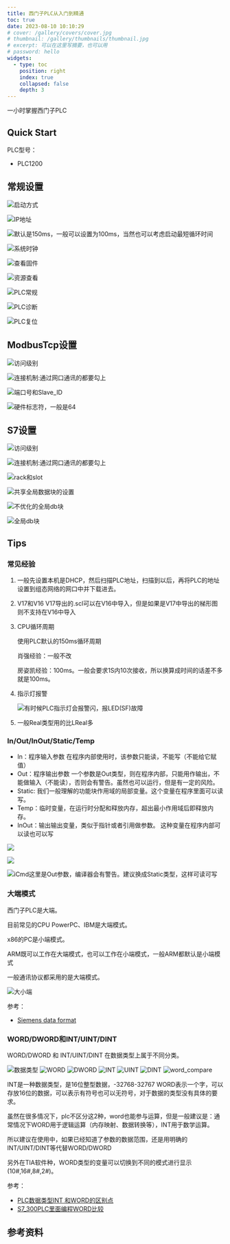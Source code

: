 ```yaml
---
title: 西门子PLC从入门到精通
toc: true
date: 2023-08-10 10:10:29
# cover: /gallery/covers/cover.jpg
# thumbnail: /gallery/thumbnails/thumbnail.jpg
# excerpt: 可以在这里写摘要，也可以用
# password: hello
widgets:
  - type: toc
    position: right
    index: true
    collapsed: false
    depth: 3
---
```


一小时掌握西门子PLC

<!-- more -->

## Quick Start

PLC型号：
- PLC1200




## 常规设置

![启动方式](https://ghproxy.com/https://raw.githubusercontent.com/wumin199/wm-blog-image/main/images/2023/plc/modbus/PLC%E6%9A%96%E5%90%AF%E5%8A%A8.png)

![IP地址](https://ghproxy.com/https://raw.githubusercontent.com/wumin199/wm-blog-image/main/images/2023/plc/modbus/%E8%AE%BE%E7%BD%AEPLCIP%E5%9C%B0%E5%9D%80.png)

![默认是150ms，一般可以设置为100ms，当然也可以考虑启动最短循环时间](https://ghproxy.com/https://raw.githubusercontent.com/wumin199/wm-blog-image/main/images/2023/plc/modbus/PLC_%E5%BE%AA%E7%8E%AF%E5%91%A8%E6%9C%9F.png)

![系统时钟](https://ghproxy.com/https://raw.githubusercontent.com/wumin199/wm-blog-image/main/images/2023/plc/modbus/PLC_%E7%B3%BB%E7%BB%9F%E6%97%B6%E9%92%9F.png)



![查看固件](https://ghproxy.com/https://raw.githubusercontent.com/wumin199/wm-blog-image/main/images/2023/plc/modbus/PLC_%E5%9B%BA%E4%BB%B6.png)

![资源查看](https://ghproxy.com/https://raw.githubusercontent.com/wumin199/wm-blog-image/main/images/2023/plc/modbus/PLC_%E8%B5%84%E6%BA%90%E6%9F%A5%E7%9C%8B.png)

![PLC常规](https://ghproxy.com/?q=https%3A%2F%2Fgithub.com%2Fwumin199%2Fwm-blog-image%2Fblob%2Fmain%2Fimages%2F2023%2Fplc%2Fmodbus%2FPLC%25E5%25B8%25B8%25E8%25A7%2584.png)

![PLC诊断](https://ghproxy.com/?q=https%3A%2F%2Fgithub.com%2Fwumin199%2Fwm-blog-image%2Fblob%2Fmain%2Fimages%2F2023%2Fplc%2Fmodbus%2FPLC%25E8%25AF%258A%25E6%2596%25AD.png)

![PLC复位](https://ghproxy.com/https://raw.githubusercontent.com/wumin199/wm-blog-image/main/images/2023/plc/siemens/plc_reset.jpg)

## ModbusTcp设置

![访问级别](https://ghproxy.com/https://raw.githubusercontent.com/wumin199/wm-blog-image/main/images/2023/plc/modbus/PLC_%E8%AE%BF%E9%97%AE%E7%BA%A7%E5%88%AB.png)

![连接机制:通过网口通讯的都要勾上](https://ghproxy.com/https://raw.githubusercontent.com/wumin199/wm-blog-image/main/images/2023/plc/modbus/PLC_%E8%BF%9E%E6%8E%A5%E6%9C%BA%E5%88%B6.png)

![端口号和Slave_ID](https://ghproxy.com/?q=https%3A%2F%2Fgithub.com%2Fwumin199%2Fwm-blog-image%2Fblob%2Fmain%2Fimages%2F2023%2Fplc%2Fmodbus%2FMB_SERVER%25E8%25AE%25BE%25E7%25BD%25AE.png)

![硬件标志符，一般是64](https://ghproxy.com/https://raw.githubusercontent.com/wumin199/wm-blog-image/main/images/2023/plc/modbus/MB_InterfaceID.png)


## S7设置


![访问级别](https://ghproxy.com/https://raw.githubusercontent.com/wumin199/wm-blog-image/main/images/2023/plc/modbus/PLC_%E8%AE%BF%E9%97%AE%E7%BA%A7%E5%88%AB.png)

![连接机制:通过网口通讯的都要勾上](https://ghproxy.com/https://raw.githubusercontent.com/wumin199/wm-blog-image/main/images/2023/plc/modbus/PLC_%E8%BF%9E%E6%8E%A5%E6%9C%BA%E5%88%B6.png)

![rack和slot](https://ghproxy.com/https://raw.githubusercontent.com/wumin199/wm-blog-image/main/images/2023/plc/S7/S7_rack_slot.png)

![共享全局数据块的设置](https://ghproxy.com/https://raw.githubusercontent.com/wumin199/wm-blog-image/main/images/2023/plc/S7/S7_%E5%85%A8%E9%83%A8db%E5%9D%97%E8%AE%BE%E7%BD%AE.png)

![不优化的全局db块](https://ghproxy.com/https://raw.githubusercontent.com/wumin199/wm-blog-image/main/images/2023/plc/S7/S7_DB%E5%9D%97%E6%B2%A1%E6%9C%89%E4%BC%98%E5%8C%96.png)

![全局db块](https://ghproxy.com/https://raw.githubusercontent.com/wumin199/wm-blog-image/main/images/2023/plc/S7/S7_%E5%85%A8%E5%B1%80db%E5%9D%97.png)

## Tips

### 常见经验

1. 一般先设置本机是DHCP，然后扫描PLC地址，扫描到以后，再将PLC的地址设置到组态网络的网口中并下载进去。
2. V17和V16
   V17导出的.scl可以在V16中导入，但是如果是V17中导出的梯形图则不支持在V16中导入
3. CPU循环周期
   
   使用PLC默认的150ms循环周期

   肖强经验：一般不改

   房姿凯经验：100ms。一般会要求1S内10次接收，所以换算成时间的话差不多就是100ms。

4. 指示灯报警
   
   ![有时候PLC指示灯会报警闪，报LED(SF)故障](https://ghproxy.com/https://raw.githubusercontent.com/wumin199/wm-blog-image/main/images/2023/plc/siemens/plc_reset.jpg)

5. 一般Real类型用的比LReal多


### In/Out/InOut/Static/Temp

- In：程序输入参数
  在程序内部使用时，该参数只能读，不能写（不能给它赋值）
- Out：程序输出参数
  一个参数是Out类型，则在程序内部，只能用作输出，不能做输入（不能读），否则会有警告。虽然也可以运行，但是有一定的风险。
- Static: 我们一般理解的功能块作用域的局部变量。这个变量在程序里面可以读写。
- Temp：临时变量，在运行时分配和释放内存，超出最小作用域后即释放内存。
- InOut：输出输出变量，类似于指针或者引用做参数。
  这种变量在程序内部可以读也可以写


![](https://ghproxy.com/https://raw.githubusercontent.com/wumin199/wm-blog-image/main/images/2023/plc/siemens/plc-variable-type.png)

![](https://ghproxy.com/https://raw.githubusercontent.com/wumin199/wm-blog-image/main/images/2023/plc/siemens/plc_out_1.PNG)

![iCmd这里是Out参数，编译器会有警告。建议换成Static类型，这样可读可写](https://ghproxy.com/https://raw.githubusercontent.com/wumin199/wm-blog-image/main/images/2023/plc/siemens/plc_out_2.PNG)



### 大端模式


西门子PLC是大端。

目前常见的CPU PowerPC、IBM是大端模式。

x86的PC是小端模式。

ARM既可以工作在大端模式，也可以工作在小端模式，一般ARM都默认是小端模式

一般通讯协议都采用的是大端模式。

![大小端](https://ghproxy.com/https://raw.githubusercontent.com/wumin199/wm-blog-image/main/images/2023/plc/byte_order.png)

参考：

- [Siemens data format](https://snap7.sourceforge.net/siemens_dataformat.html)


### WORD/DWORD和INT/UINT/DINT

WORD/DWORD 和 INT/UINT/DINT 在数据类型上属于不同分类。

![数据类型](https://ghproxy.com/https://raw.githubusercontent.com/wumin199/wm-blog-image/main/images/2023/plc/siemens/data-type.PNG)
![WORD](https://ghproxy.com/https://raw.githubusercontent.com/wumin199/wm-blog-image/main/images/2023/plc/siemens/WORD.PNG)
![DWORD](https://ghproxy.com/https://raw.githubusercontent.com/wumin199/wm-blog-image/main/images/2023/plc/siemens/DWORD.PNG)
![INT](https://ghproxy.com/https://raw.githubusercontent.com/wumin199/wm-blog-image/main/images/2023/plc/siemens/INT.PNG)
![UINT](https://ghproxy.com/https://raw.githubusercontent.com/wumin199/wm-blog-image/main/images/2023/plc/siemens/UINT.PNG)
![DINT](https://ghproxy.com/https://raw.githubusercontent.com/wumin199/wm-blog-image/main/images/2023/plc/siemens/DINT.PNG)
![word_compare](https://ghproxy.com/https://raw.githubusercontent.com/wumin199/wm-blog-image/main/images/2023/plc/siemens/word_compare.PNG)


INT是一种数据类型，是16位整型数据，-32768-32767
WORD表示一个字，可以存放16位的数据，可以表示有符号也可以无符号，对于数据的类型没有具体的要求。

虽然在很多情况下，plc不区分这2种，word也能参与运算，但是一般建议是：通常情况下WORD用于逻辑运算（内存映射、数据转换等），INT用于数学运算。

所以建议在使用中，如果已经知道了参数的数据范围，还是用明确的INT/UINT/DINT等代替WORD/DWORD

另外在TIA软件种，WORD类型的变量可以切换到不同的模式进行显示(10#,16#,8#,2#)。


参考：

- [PLC数据类型INT 和WORD的区别点](https://www.ad.siemens.com.cn/service/answer/solved_141681_1029.html)
- [S7_300PLC里面编程WORD比较](https://www.ad.siemens.com.cn/service/answer/solved_67925_1029.html)





## 参考资料